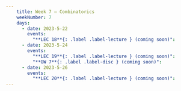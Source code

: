 ```yaml
---
    title: Week 7 – Combinatorics
    weekNumber: 7
    days:
      - date: 2023-5-22
        events:
          "**LEC 18**{: .label .label-lecture } (coming soon)":
      - date: 2023-5-24
        events:
          "**LEC 19**{: .label .label-lecture } (coming soon)":
          "**GW 7**{: .label .label-disc } (coming soon)":
      - date: 2023-5-26
        events:
          "**LEC 20**{: .label .label-lecture } (coming soon)":
---
```


